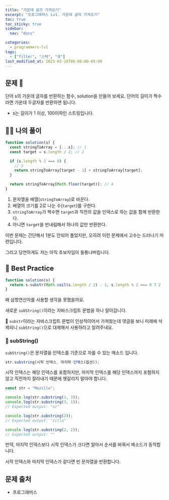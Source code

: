 ```yaml
---
title: "가운데 글자 가져오기"
excerpt: "프로그래머스 Lv1. 가운데 글자 가져오기"
toc: true
toc_sticky: true
sidebar:
  nav: "docs"

categories:
  - programmers-lv1
tags:
  - ["filter", "스택", "큐"]
last_modified_at: 2023-03-28T08:06:00-05:00
---
```


## 문제 📖

단어 s의 가운데 글자를 반환하는 함수, solution을 만들어 보세요. 단어의 길이가 짝수라면 가운데 두글자를 반환하면 됩니다.

- s는 길이가 1 이상, 100이하인 스트링입니다.

## 🙋‍♀️ 나의 풀이

```js
function solution(s) {
  const stringToArray = [...s]; // 1
  const target = s.length / 2; // 2

  if (s.length % 2 === 0) {
    // 3
    return stringToArray[target - 1] + stringToArray[target];
  }

  return stringToArray[Math.floor(target)]; // 4
}
```

1.  문자열을 배열(`stringToArray`)로 바꾼다.
2.  배열의 크기를 2로 나눈 수(`target`)를 구한다.
3.  `stringToArray`가 짝수면 `target`과 직전의 값을 인덱스로 하는 값을 함께 반환한다.
4.  아니면 `target`을 반내림해서 하나의 값만 반환한다.

이번 문제는 간단해서 1분도 안되어 풀었지만, 오히려 이런 문제에서 고수는 드러나기 마련입니다.

그리고 당연하게도 저는 아직 초보자임이 들통나버립니다.

## 🔨 Best Practice

```js
function solution(s) {
  return s.substr(Math.ceil(s.length / 2) - 1, s.length % 2 === 0 ? 2 : 1);
}
```

왜 삼항연산자를 사용할 생각을 못했을까요.

새로운 `subString()`이라는 자바스크립트 문법을 하나 알아갑니다.

📌 `substr`이라는 자바스크립트 문법이 인상적이어서 가져왔는데 댓글을 보니 미래에 삭제되니 `subString()`으로 대체해서 사용하라고 알려주네요.

### 🔖 subString()

`subString()`은 문자열을 인덱스를 기준으로 자를 수 있는 메소드 입니다.

```js
str.substring(시작 인덱스, 마지막 인덱스(옵션));
```

시작 인덱스는 해당 인덱스를 포함하지만, 마지막 인덱스를 해당 인덱스까지 포함하지 않고 직전까지 잘라내기 때문에 헷갈리지 말아야 합니다.

```js
const str = "Mozilla";

console.log(str.substring(1, 3));
console.log(str.substring(3, 1));
// Expected output: "oz"

console.log(str.substring(2));
// Expected output: "zilla"

console.log(str.substring(2, 2));
// Expected output: ""
```

만약, 마지막 인덱스보다 시작 인덱스가 크다면 알아서 순서를 바꿔서 메소드가 동작합니다.

시작 인덱스와 마지막 인덱스가 같다면 빈 문자열을 반환합니다.

## 문제 출처

- 프로그래머스
